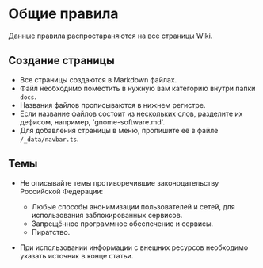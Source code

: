 # Общие правила

Данные правила распростараняются на все страницы Wiki.

## Создание страницы

- Все страницы создаются в Markdown файлах.
- Файл необходимо поместить в нужную вам категорию внутри папки `docs`.
- Названия файлов прописываются в нижнем регистре.
- Если название файлов состоит из нескольких слов, разделите их дефисом, например, 'gnome-software.md'.
- Для добавления страницы в меню, пропишите её в файле `/_data/navbar.ts`.

## Темы

- Не описывайте темы противоречившие законодательству Российской Федерации:
  - Любые способы анонимизации пользователей и сетей, для использования заблокированных сервисов.
  - Запрещённое программное обеспечение и сервисы.
  - Пиратство.

- При использовании информации с внешних ресурсов необходимо указать источник в конце статьи.
